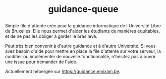 # <p align=center>guidance-queue</p>

Simple file d'attente crée pour la guidance informatique de l'Université Libre de Bruxelles. Elle nous permet d'aider les étudiants de manières équitables, et de ne pas les obliger à garder le bras levé.

Peut très bien convenir à d'autre guidance et à d'autre Université. Si vous avez besoin d'aide pour mettre en place la file d'attente sur votre serveur, la modifier ou implémenter de nouvelle fonctionnalité, n'hésitez pas à ouvrir une issue pour demander de l'aide.

Actuellement hébergée sur <https://guidance.emixam.be>.
